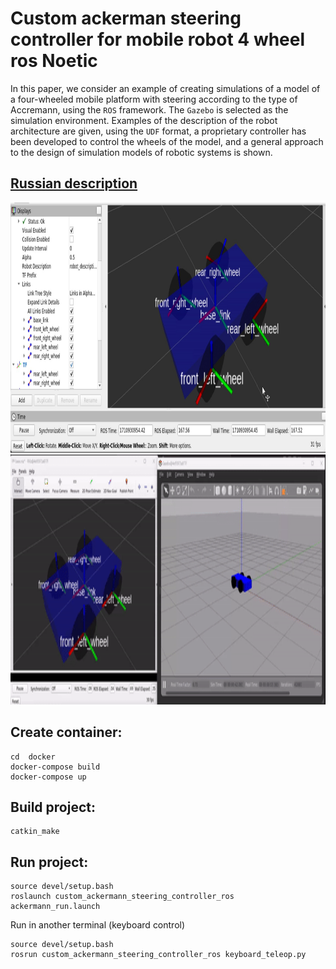 # Custom ackerman steering controller for mobile robot 4 wheel ros Noetic

In this paper, we consider an example of creating simulations of a model of a four-wheeled mobile platform with steering according to the type of Accremann, using the `ROS` framework. The `Gazebo` is selected as the simulation environment. Examples of the description of the robot architecture are given, using the `UDF` format, a proprietary controller has been developed to control the wheels of the model, and a general approach to the design of simulation models of robotic systems is shown.

## [Russian description](RU.md)


<img src="imgs/rviz_1.jpg" alt="Привью" height="400">
<img src="imgs/rviz_gazebo_1.gif" alt="GIF_Move" height="400">


## Create container:
```bush
cd  docker
docker-compose build
docker-compose up
```

## Build project:
```
catkin_make
```

## Run project:
```bush
source devel/setup.bash
roslaunch custom_ackermann_steering_controller_ros ackermann_run.launch
```
Run in another terminal (keyboard control)
```bush
source devel/setup.bash
rosrun custom_ackermann_steering_controller_ros keyboard_teleop.py
```